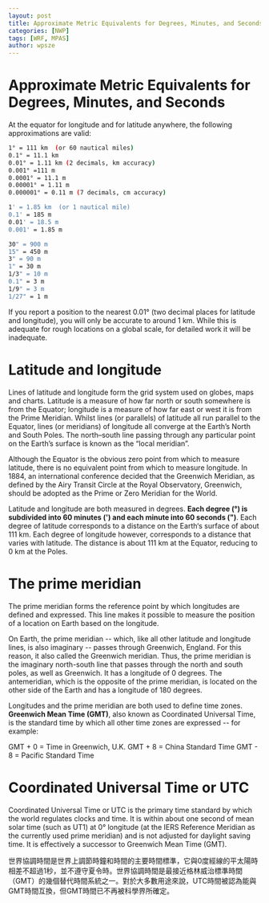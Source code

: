 ```yaml
---
layout: post
title: Approximate Metric Equivalents for Degrees, Minutes, and Seconds
categories: [NWP]
tags: [WRF, MPAS]
author: wpsze
---
```


# Approximate Metric Equivalents for Degrees, Minutes, and Seconds

At the equator for longitude and for latitude anywhere, the following approximations are valid:

```sh
1° = 111 km  (or 60 nautical miles)
0.1° = 11.1 km
0.01° = 1.11 km (2 decimals, km accuracy)
0.001° =111 m
0.0001° = 11.1 m
0.00001° = 1.11 m
0.000001° = 0.11 m (7 decimals, cm accuracy)

1' = 1.85 km  (or 1 nautical mile)
0.1' = 185 m
0.01' = 18.5 m
0.001' = 1.85 m

30" = 900 m
15" = 450 m
3" = 90 m
1" = 30 m
1/3" = 10 m
0.1" = 3 m
1/9" = 3 m
1/27" = 1 m
```
If you report a position to the nearest 0.01°  (two decimal places for latitude and longitude), you will only be accurate to around 1 km.  While this is adequate for rough locations on a global scale, for detailed work it will be inadequate.

# Latitude and longitude 
Lines of latitude and longitude form the grid system used on globes, maps and charts. Latitude is a measure of how far north or south somewhere is from the Equator; longitude is a measure of how far east or west it is from the Prime Meridian. Whilst lines (or parallels) of latitude all run parallel to the Equator, lines (or meridians) of longitude all converge at the Earth’s North and South Poles. The north–south line passing through any particular point on the Earth’s surface is known as the “local meridian”.

Although the Equator is the obvious zero point from which to measure latitude, there is no equivalent point from which to measure longitude. In 1884, an international conference decided that the Greenwich Meridian, as defined by the Airy Transit Circle at the Royal Observatory, Greenwich, should be adopted as the Prime or Zero Meridian for the World.

Latitude and longitude are both measured in degrees. **Each degree (°) is subdivided into 60 minutes (') and each minute into 60 seconds (")**. Each degree of latitude corresponds to a distance on the Earth‘s surface of about 111 km. Each degree of longitude however, corresponds to a distance that varies with latitude. The distance is about 111 km at the Equator, reducing to 0 km at the Poles.

# The prime meridian
The prime meridian forms the reference point by which longitudes are defined and expressed. This line makes it possible to measure the position of a location on Earth based on the longitude.

On Earth, the prime meridian -- which, like all other latitude and longitude lines, is also imaginary -- passes through Greenwich, England. For this reason, it also called the Greenwich meridian. Thus, the prime meridian is the imaginary north-south line that passes through the north and south poles, as well as Greenwich. It has a longitude of 0 degrees. The antemeridian, which is the opposite of the prime meridian, is located on the other side of the Earth and has a longitude of 180 degrees.

Longitudes and the prime meridian are both used to define time zones. **Greenwich Mean Time (GMT)**, also known as Coordinated Universal Time, is the standard time by which all other time zones are expressed -- for example:

GMT + 0 = Time in Greenwich, U.K.
GMT + 8 = China Standard Time
GMT - 8 = Pacific Standard Time

# Coordinated Universal Time or UTC
Coordinated Universal Time or UTC is the primary time standard by which the world regulates clocks and time. It is within about one second of mean solar time (such as UT1) at 0° longitude (at the IERS Reference Meridian as the currently used prime meridian) and is not adjusted for daylight saving time. It is effectively a successor to Greenwich Mean Time (GMT).

世界協調時間是世界上調節時鐘和時間的主要時間標準，它與0度經線的平太陽時相差不超過1秒，並不遵守夏令時。世界協調時間是最接近格林威治標準時間（GMT）的幾個替代時間系統之一。對於大多數用途來說，UTC時間被認為能與GMT時間互換，但GMT時間已不再被科學界所確定。

